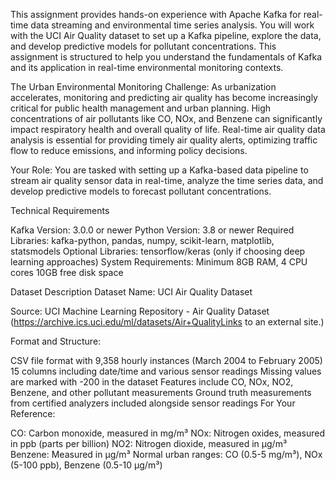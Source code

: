 This assignment provides hands-on experience with Apache Kafka for real-time data streaming and environmental time series analysis. You will work with the UCI Air Quality dataset to set up a Kafka pipeline, explore the data, and develop predictive models for pollutant concentrations. This assignment is structured to help you understand the fundamentals of Kafka and its application in real-time environmental monitoring contexts.

The Urban Environmental Monitoring Challenge: As urbanization accelerates, monitoring and predicting air quality has become increasingly critical for public health management and urban planning. High concentrations of air pollutants like CO, NOx, and Benzene can significantly impact respiratory health and overall quality of life. Real-time air quality data analysis is essential for providing timely air quality alerts, optimizing traffic flow to reduce emissions, and informing policy decisions.

Your Role: You are tasked with setting up a Kafka-based data pipeline to stream air quality sensor data in real-time, analyze the time series data, and develop predictive models to forecast pollutant concentrations.

Technical Requirements

Kafka Version: 3.0.0 or newer
Python Version: 3.8 or newer
Required Libraries: kafka-python, pandas, numpy, scikit-learn, matplotlib, statsmodels
Optional Libraries: tensorflow/keras (only if choosing deep learning approaches)
System Requirements:
Minimum 8GB RAM, 4 CPU cores
10GB free disk space

Dataset Description
Dataset Name: UCI Air Quality Dataset

Source: UCI Machine Learning Repository - Air Quality Dataset (https://archive.ics.uci.edu/ml/datasets/Air+QualityLinks to an external site.)

Format and Structure:

CSV file format with 9,358 hourly instances (March 2004 to February 2005)
15 columns including date/time and various sensor readings
Missing values are marked with -200 in the dataset
Features include CO, NOx, NO2, Benzene, and other pollutant measurements
Ground truth measurements from certified analyzers included alongside sensor readings
For Your Reference:

CO: Carbon monoxide, measured in mg/m³
NOx: Nitrogen oxides, measured in ppb (parts per billion)
NO2: Nitrogen dioxide, measured in µg/m³
Benzene: Measured in µg/m³
Normal urban ranges: CO (0.5-5 mg/m³), NOx (5-100 ppb), Benzene (0.5-10 µg/m³)
